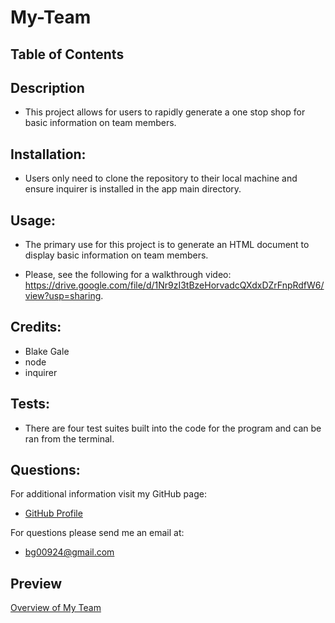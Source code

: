 # My-Team

## Table of Contents

## Description

* This project allows for users to rapidly generate a one stop shop for basic information on team members.

## Installation:
  
* Users only need to clone the repository to their local machine and ensure inquirer is installed in the app main directory.
  
## Usage:
  
* The primary use for this project is to generate an HTML document to display basic information on team members.

* Please, see the following for a walkthrough video: https://drive.google.com/file/d/1Nr9zI3tBzeHorvadcQXdxDZrFnpRdfW6/view?usp=sharing.

## Credits:

* Blake Gale
* node
* inquirer

## Tests:

* There are four test suites built into the code for the program and can be ran from the terminal.

## Questions:
  
For additional information visit my GitHub page:
* [GitHub Profile](https://github.com/bg00924)

For questions please send me an email at:
* bg00924@gmail.com

## Preview

[Overview of My Team](./assets/My-Team-Example.JPG)

